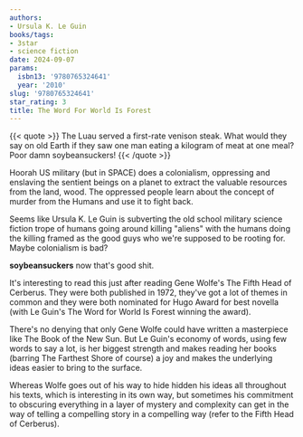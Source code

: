 ```yaml
---
authors:
- Ursula K. Le Guin
books/tags:
- 3star
- science fiction
date: 2024-09-07
params:
  isbn13: '9780765324641'
  year: '2010'
slug: '9780765324641'
star_rating: 3
title: The Word For World Is Forest
---
```


{{< quote >}} The Luau served a first-rate venison steak. What would they say on old Earth if they saw one man eating a kilogram of meat at one meal? Poor damn soybeansuckers! {{< /quote >}}

Hoorah US military (but in SPACE) does a colonialism, oppressing and enslaving the sentient beings on a planet to extract the valuable resources from the land, wood. The oppressed people learn about the concept of murder from the Humans and use it to fight back.

<!--more-->

Seems like Ursula K. Le Guin is subverting the old school military science fiction trope of humans going around killing "aliens" with the humans doing the killing framed as the good guys who we're supposed to be rooting for. Maybe colonialism is bad?

**soybeansuckers** now that's good shit.

It's interesting to read this just after reading Gene Wolfe's The Fifth Head of Cerberus. They were both published in 1972, they've got a lot of themes in common and they were both nominated for 
Hugo Award for best novella (with Le Guin's The Word for World Is Forest winning the award).

There's no denying that only Gene Wolfe could have written a masterpiece like The Book of the New Sun. But Le Guin's economy of words, using few words to say a lot, is her biggest strength and makes reading her books (barring The Farthest Shore of course) a joy and makes the underlying ideas easier to bring to the surface.

Whereas Wolfe goes out of his way to hide hidden his ideas all throughout his texts, which is interesting in its own way, but sometimes his commitment to obscuring everything in a layer of mystery and complexity can get in the way of telling a compelling story in a compelling way (refer to the Fifth Head of Cerberus).